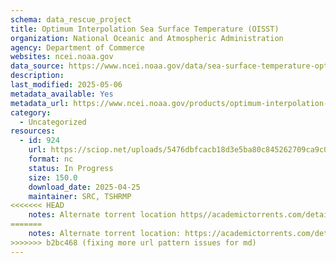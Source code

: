 ```yaml
---
schema: data_rescue_project 
title: Optimum Interpolation Sea Surface Temperature (OISST)
organization: National Oceanic and Atmospheric Administration
agency: Department of Commerce
websites: ncei.noaa.gov
data_source: https://www.ncei.noaa.gov/data/sea-surface-temperature-optimum-interpolation/
description: 
last_modified: 2025-05-06
metadata_available: Yes
metadata_url: https://www.ncei.noaa.gov/products/optimum-interpolation-sst
category:
  - Uncategorized
resources:
  - id: 924
    url: https://sciop.net/uploads/5476dbfcacb18d3e5ba80c845262709ca9c06f0d
    format: nc
    status: In Progress
    size: 150.0
    download_date: 2025-04-25
    maintainer: SRC, TSHRMP
<<<<<<< HEAD
    notes: Alternate torrent location https//academictorrents.com/details/5476dbfcacb18d3e5ba80c845262709ca9c06f0d
=======
    notes: Alternate torrent location: https://academictorrents.com/details/5476dbfcacb18d3e5ba80c845262709ca9c06f0d
>>>>>>> b2bc468 (fixing more url pattern issues for md)
---
```


